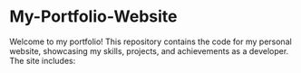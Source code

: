 # My-Portfolio-Website
Welcome to my portfolio! This repository contains the code for my personal website, showcasing my skills, projects, and achievements as a developer. The site includes:

